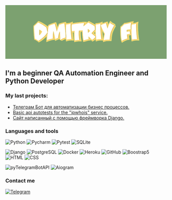[![Header](https://github.com/DmitriyFi/DmitriyFi/blob/main/assets/download.gif)](https://github.com/DmitriyFi)


## I'm a beginner QA Automation Engineer and Python Developer


### My last projects:
- [Телеграм Бот для автоматизации бизнес процессов.](https://github.com/DmitriyFi/VendorBot)
- [Basic api autotests for the "ipwhois" service.](https://github.com/DmitriyFi/autoTest_api)
- [Сайт написанный с помощью фреймворка Django.](https://github.com/DmitriyFi/DjangoBookstoreSite)


### Languages and tools
![Python](https://img.shields.io/badge/-Python-B6D2D5?style=for-the-badge&logo=Python)
![Pycharm](https://img.shields.io/badge/-Pycharm-B6D2D5?style=for-the-badge&logo=Pycharm)
![Pytest](https://img.shields.io/badge/-Pytest-B6D2D5?style=for-the-badge&logo=Pytest)
![SQLite](https://img.shields.io/badge/-SQLite3-B6D2D5?style=for-the-badge&logo=SQLite)

![Django](https://img.shields.io/badge/-Django-B6D2D5?style=for-the-badge&logo=Django)
![PostgreSQL](https://img.shields.io/badge/-PostgreSQL-B6D2D5?style=for-the-badge&logo=PostgreSQL)
![Docker](https://img.shields.io/badge/-Docker-B6D2D5?style=for-the-badge&logo=Docker)
![Heroku](https://img.shields.io/badge/-Heroku-B6D2D5?style=for-the-badge&logo=Heroku)
![GitHub](https://img.shields.io/badge/-GitHub-B6D2D5?style=for-the-badge&logo=GitHub)
![Boostrap5](https://img.shields.io/badge/-Boostrap5-B6D2D5?style=for-the-badge&logo=Boostrap5)
![HTML](https://img.shields.io/badge/-HTML-B6D2D5?style=for-the-badge&logo=HTML)
![CSS](https://img.shields.io/badge/-CSS-B6D2D5?style=for-the-badge&logo=CSS)

![pyTelegramBotAPI](https://img.shields.io/badge/-pyTelegramBotAPI-B6D2D5?style=for-the-badge&logo=pyTelegramBotAPI)
![Aiogram](https://img.shields.io/badge/-Aiogram-B6D2D5?style=for-the-badge&logo=Aiogram)


### Contact me
[![Telegram](https://img.shields.io/badge/-Telegram-B6D2D5?style=for-the-badge&logo=Telegram)](https://t.me/popupfckup)
